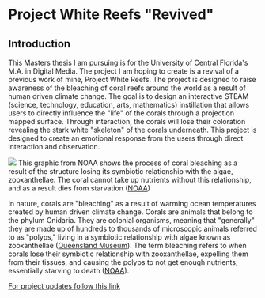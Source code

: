 # Project White Reefs "Revived"

## Introduction
This Masters thesis I am pursuing is for the University of Central Florida's M.A. in Digital Media. The project I am hoping to create is a revival of a previous work of mine, Project White Reefs. The project is designed to raise awareness of the bleaching of coral reefs around the world as a result of human driven climate change. The goal is to design an interactive STEAM (science, technology, education, arts, mathematics) instillation that allows users to directly influence the "life" of the corals through a projection mapped surface. Through interaction, the corals will lose their coloration revealing the stark white "skeleton" of the corals underneath. This project is designed to create an emotional response from the users through direct interaction and observation.

<img src="https://oceanservice.noaa.gov/facts/coralbleaching.jpg"/> This graphic from NOAA shows the process of coral bleaching as a result of the structure losing its symbiotic relationship with the algae, zooxanthellae. The coral cannot take up nutrients without this relationship, and as a result dies from starvation ([NOAA](https://oceanservice.noaa.gov/facts/coral_bleach.html))

In nature, corals are "bleaching" as a result of warming ocean temperatures created by human driven climate change. Corals are animals that belong to the phylum Cnidaria. They are colonial organisms, meaning that "generally" they are made up of hundreds to thousands of microscopic animals referred to as "polyps," living in a symbiotic relationship with algae known as zooxanthellae ([Queensland Museum](https://www.qm.qld.gov.au/microsites/biodiscovery/03sponges-and-corals/structure-classification-function.html)). The term bleaching refers to when corals lose their symbiotic relationship with zooxanthellae, expelling them from their tissues, and causing the polyps to not get enough nutrients; essentially starving to death ([NOAA](https://oceanservice.noaa.gov/facts/coral_bleach.html)).


[For project updates follow this link](updates.md)
